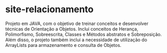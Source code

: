 # site-relacionamento

Projeto em JAVA, com o objetivo de treinar conceitos e desenvolver técnicas de Orientação a Objetos. 
Inclui conceitos de Herança, Polimorfismo, Sobreescrita, Classes e Métodos abstratos e Sobreposição. 
Além disso, o projeto também inclui a necessidade de utilização do ArrayLists para armazenamento e consulta de Objetos.
